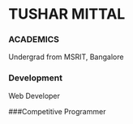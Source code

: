 # TUSHAR MITTAL

### ACADEMICS

Undergrad from MSRIT, Bangalore

### Development

Web Developer

###Competitive Programmer